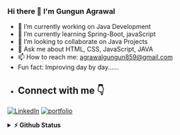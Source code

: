 ### Hi there 👋 I'm Gungun Agrawal

- 🔭 I’m currently working on Java Development
- 🌱 I’m currently learning Spring-Boot, javaScript
- 👯 I’m looking to collaborate on Java Projects
- 💬 Ask me about HTML, CSS, JavaScript, JAVA
- 📫 How to reach me: agrawalgungun859@gmail.com
-  Fun fact: Improving day by day......
-  ## Connect with me 👇
<p float="left">
    <a href="https://www.linkedin.com/in/gungun-agrawal-6451362a9/" title="Direct to LinkedIn" target="_blank">
    <img src="https://img.shields.io/badge/LinkedIn-0077B5?style=for-the-badge&logo=linkedin&logoColor=white" alt="LinkedIn" /></a>
    <a href= "https://www.hackerrank.com/profile/agrawalgungun859" title="Direct to Hacker Rank" target="_blank">
    <img src="https://img.shields.io/badge/Hackerrank-8B89CC?style=for-the-badge&logo=hackerrank&logoColor=gr" alt="portfolio" /></a>
</p>
   <details>
  <summary><b>⚡ Github Status </b></summary>
<img height="118em" src="https://github-readme-stats.vercel.app/api?username=Gungundev1&theme=midnight-purple&show_icons=true&hide_border=true&count_private=true" alt="Gungundev1" />
<img height="118em" src="https://github-readme-stats.vercel.app/api/top-langs/?username=Gungundev1&theme=midnight-purple&show_icons=true&hide_border=true&layout=compact" alt="Gungundev1"/>
<img height="118em" src="https://github-readme-streak-stats.herokuapp.com/?user=Gungundev1&theme=midnight-purple&hide_border=true"/>
   </details>

